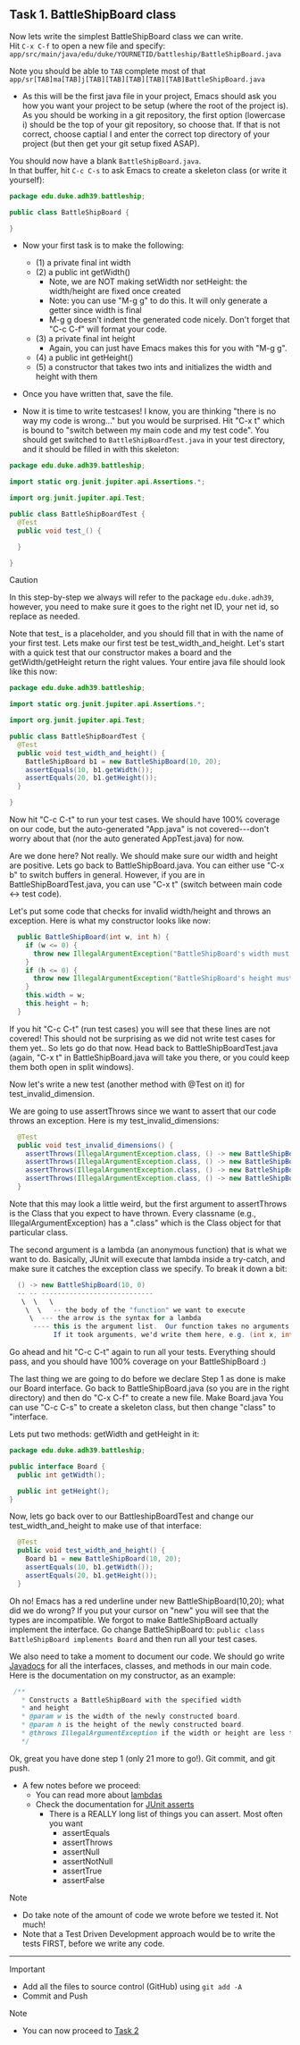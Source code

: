 ## Task 1. BattleShipBoard class

Now lets write the simplest BattleShipBoard class we can write.  
Hit `C-x C-f` to open a new file and specify:
`app/src/main/java/edu/duke/YOURNETID/battleship/BattleShipBoard.java`

Note you should be able to `TAB` complete most of that
`app/sr[TAB]ma[TAB]j[TAB][TAB][TAB][TAB][TAB]BattleShipBoard.java`

- As this will be the first java file in your project, Emacs should ask you how you want your project
to be setup (where the root of the project is).  As you should be working in a git repository,
the first option (lowercase i) should be the top of your git repository, so choose that.
If that is not correct, choose captial I and enter the correct top directory of your project (but then
get your git setup fixed ASAP).

You should now have a blank `BattleShipBoard.java`.   
In that buffer, hit `C-c C-s` to ask Emacs
to create a skeleton class (or write it yourself):

```java
package edu.duke.adh39.battleship;

public class BattleShipBoard {

}
```

- Now your first task is to make the following:
	- (1) a private final int width
	- (2) a public int getWidth()
      - Note, we are NOT making setWidth nor setHeight: the width/height are fixed once created
      - Note: you can use "M-g g" to do this.  It will only generate a getter since width is final
      - M-g g doesn't indent the generated code nicely. Don't forget that "C-c C-f" will format your code.
	- (3) a private final int height
      - Again, you can just have Emacs makes this for you with "M-g g".
	- (4) a public int getHeight()
	- (5) a constructor that takes two ints and initializes the width and height with them
  
- Once you have written that, save the file. 

- Now it is time to write testcases!   I know, you are thinking "there is no way my code is wrong..."
but you would be surprised.  Hit "C-x t" which is bound to "switch between my main code
and my test code".  You should get switched to `BattleShipBoardTest.java` in your test
directory, and it should be filled in with this skeleton:

```java
package edu.duke.adh39.battleship;

import static org.junit.jupiter.api.Assertions.*;

import org.junit.jupiter.api.Test;

public class BattleShipBoardTest {
  @Test
  public void test_() {

  }

}
```

>[!CAUTION]
> In this step-by-step we always will refer to the package `edu.duke.adh39`, however, you need to make sure it goes to the right net ID, your net id, so replace as needed.

Note that test_ is a placeholder, and you should fill that in with the name of your first
test.  Lets make our first test be test_width_and_height.  Let's start with a quick
test that our constructor makes a board and the getWidth/getHeight return the right values.
Your entire java file should look like this now:
```java
package edu.duke.adh39.battleship;

import static org.junit.jupiter.api.Assertions.*;

import org.junit.jupiter.api.Test;

public class BattleShipBoardTest {
  @Test
  public void test_width_and_height() {
    BattleShipBoard b1 = new BattleShipBoard(10, 20);
    assertEquals(10, b1.getWidth());
    assertEquals(20, b1.getHeight());
  }

}
```
Now hit "C-c C-t" to run your test cases.  We should have 100% coverage on our code, but
the auto-generated "App.java" is not covered---don't worry about that (nor the auto
generated AppTest.java) for now.

Are we done here?   Not really.  We should make sure our width and height are positive.
Lets go back to BattleShipBoard.java.  You can either use "C-x b" to switch buffers
in general.  However, if you are in BattleShipBoardTest.java, you can use "C-x t"
(switch between main code <-> test code).

Let's put some code that checks for invalid width/height and throws an exception.  Here
is what my constructor looks like now:
```java
  public BattleShipBoard(int w, int h) {
    if (w <= 0) {
      throw new IllegalArgumentException("BattleShipBoard's width must be positive but is " + w);
    }
    if (h <= 0) {
      throw new IllegalArgumentException("BattleShipBoard's height must be positive but is " + h);
    }
    this.width = w;
    this.height = h;
  }
```
If you hit "C-c C-t" (run test cases) you will see that these lines are not covered!
This should not be surprising as we did not write test cases for them yet.. So lets go do that now.
Head back to BattleShipBoardTest.java (again, "C-x t" in BattleShipBoard.java will take you there,
or you could keep them both open in split windows).

Now let's write a new test (another method with @Test on it) for test_invalid_dimension.

We are going to use assertThrows since we want to assert that our code throws an exception.
Here is my test_invalid_dimensions:
```java
  @Test
  public void test_invalid_dimensions() {
    assertThrows(IllegalArgumentException.class, () -> new BattleShipBoard(10, 0));
    assertThrows(IllegalArgumentException.class, () -> new BattleShipBoard(0, 20));
    assertThrows(IllegalArgumentException.class, () -> new BattleShipBoard(10, -5));
    assertThrows(IllegalArgumentException.class, () -> new BattleShipBoard(-8, 20));
  }
```

Note that this may look a little weird, but the first argument to assertThrows is the Class
that you expect to have thrown.  Every classname (e.g., IllegalArgumentException) has a ".class"
which is the Class object for that particular class.

The second argument is a lambda (an anonymous function) that is what we want to do.  Basically,
JUnit will execute that lambda inside a try-catch, and make sure it catches the exception class
we specify.  To break it down a bit:
```java
  () -> new BattleShipBoard(10, 0)
  -- -- ----------------------------
   \  \   \
    \  \   -- the body of the "function" we want to execute
     \  --- the arrow is the syntax for a lambda
      ---- this is the argument list.  Our function takes no arguments.
           If it took arguments, we'd write them here, e.g. (int x, int y) -> x + y
```
Go ahead and hit "C-c C-t" again to run all your tests.  Everything should pass,
and you should have 100% coverage on your BattleShipBoard :)

The last thing we are going to do before we declare Step 1 as done is make
our Board interface.  Go back to BattleShipBoard.java (so you are in the right
directory) and then do "C-x C-f" to create a new file. Make Board.java
You can use "C-c C-s" to create a skeleton class, but then change "class"
to "interface.

Lets put two methods: getWidth and getHeight in it:

```java
package edu.duke.adh39.battleship;

public interface Board {
  public int getWidth();

  public int getHeight();
}
```

Now, lets go back over to our BattleshipBoardTest and change our test_width_and_height
to make use of that interface:
```java
  @Test
  public void test_width_and_height() {
    Board b1 = new BattleShipBoard(10, 20);
    assertEquals(10, b1.getWidth());
    assertEquals(20, b1.getHeight());
  }
```
Oh no! Emacs has a red underline under new BattleShipBoard(10,20);  what did we do wrong?
If you put your cursor on "new" you will see that the types are incompatible.  We
forgot to make BattleShipBoard actually implement the interface. Go change
BattleShipBoard to: `public class BattleShipBoard implements Board`
and then run all your test cases.

We also need to take a moment to document our code.  We should go write [Javadocs](https://www.oracle.com/technical-resources/articles/java/javadoc-tool.html) for
all the interfaces, classes, and methods in our main code.  Here is the documentation
on my constructor, as an example:
```java
 /**
   * Constructs a BattleShipBoard with the specified width
   * and height
   * @param w is the width of the newly constructed board.
   * @param h is the height of the newly constructed board.
   * @throws IllegalArgumentException if the width or height are less than or equal to zero.
   */
```
Ok, great you have done step 1 (only 21 more to go!).  Git commit, and git push.

- A few notes before we proceed:
    - You can read more about [lambdas](https://docs.oracle.com/javase/tutorial/java/javaOO/lambdaexpressions.html)
    - Check the  documentation for [JUnit asserts](https://junit.org/junit5/docs/5.0.1/api/org/junit/jupiter/api/Assertions.html)
        - There is a REALLY long list of things you can assert.  Most often you want
            - assertEquals
            - assertThrows
            - assertNull
            - assertNotNull
            - assertTrue
            - assertFalse

>[!NOTE]
> - Do take note of the amount of code we wrote before we tested it.  Not much!
> - Note that a Test Driven Development approach would be to write the tests FIRST, before we write any code.

***

>[!IMPORTANT]
> - Add all the files to source control (GitHub) using `git add -A`
> - Commit and Push 

>[!NOTE]
> - You can now proceed to [Task 2](./task2.md)